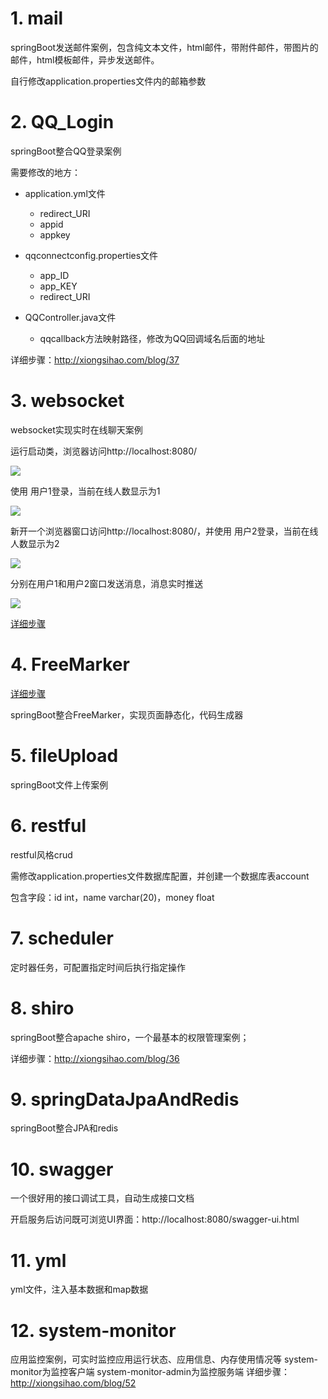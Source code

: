 # 1. mail

springBoot发送邮件案例，包含纯文本文件，html邮件，带附件邮件，带图片的邮件，html模板邮件，异步发送邮件。

自行修改application.properties文件内的邮箱参数

# 2. QQ_Login

springBoot整合QQ登录案例

需要修改的地方：

- application.yml文件
  - redirect_URI
  - appid
  - appkey

- qqconnectconfig.properties文件
  - app_ID
  - app_KEY
  - redirect_URI

- QQController.java文件
  - qqcallback方法映射路径，修改为QQ回调域名后面的地址

详细步骤：http://xiongsihao.com/blog/37

# 3. websocket

websocket实现实时在线聊天案例

运行启动类，浏览器访问http://localhost:8080/

![](http://cdn.xiongsihao.com/202006142110_286.png)

使用 用户1登录，当前在线人数显示为1

![](http://cdn.xiongsihao.com/202006142112_118.png)

新开一个浏览器窗口访问http://localhost:8080/，并使用 用户2登录，当前在线人数显示为2

![](http://cdn.xiongsihao.com/202006142113_450.png)

分别在用户1和用户2窗口发送消息，消息实时推送

![](http://cdn.xiongsihao.com/202006142115_865.png)

[详细步骤](http://xiongsihao.com/blog/49)

# 4. FreeMarker

[详细步骤](http://xiongsihao.com/blog/50)

springBoot整合FreeMarker，实现页面静态化，代码生成器

# 5. fileUpload

springBoot文件上传案例

# 6. restful

restful风格crud

需修改application.properties文件数据库配置，并创建一个数据库表account

包含字段：id int，name varchar(20)，money float

# 7. scheduler

定时器任务，可配置指定时间后执行指定操作

# 8. shiro

springBoot整合apache shiro，一个最基本的权限管理案例；

详细步骤：http://xiongsihao.com/blog/36

# 9. springDataJpaAndRedis

springBoot整合JPA和redis

# 10. swagger

一个很好用的接口调试工具，自动生成接口文档

开启服务后访问既可浏览UI界面：http://localhost:8080/swagger-ui.html   

# 11. yml

yml文件，注入基本数据和map数据

# 12. system-monitor
应用监控案例，可实时监控应用运行状态、应用信息、内存使用情况等
system-monitor为监控客户端  system-monitor-admin为监控服务端
详细步骤：http://xiongsihao.com/blog/52